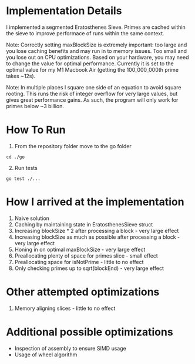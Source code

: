 # Implementation Details
I implemented a segmented Eratosthenes Sieve. 
Primes are cached within the sieve to improve performace of runs within the same context.  

Note: Correctly setting maxBlockSize is extremely important: too large and you lose caching benefits 
and may run in to memory issues. Too small and you lose out on CPU optimizations.
Based on your hardware, you may need to change the value for optimal performance. 
Currently it is set to the optimal value for my M1 Macbook Air 
(getting the 100_000_000th prime takes ~12s).   

Note: In multiple places I square one side of an equation to avoid square rooting.
This runs the risk of integer overflow for very large values, but gives great performance gains.
As such, the program will only work for primes below ~3 billion.

# How To Run
1. From the repository folder move to the go folder
```
cd ./go
```
2. Run tests
```
go test ./...
```

# How I arrived at the implementation
1. Naive solution
2. Caching by maintaining state in EratosthenesSieve struct
3. Increasing blockSize * 2 after processing a block - very large effect
4. Increasing blockSize as much as possible after processing a block - very large effect
5. Honing in on optimal maxBlockSize - very large effect
6. Preallocating plenty of space for primes slice - small effect
7. Preallocating space for isNotPrime - little to no effect
8. Only checking primes up to sqrt(blockEnd) - very large effect

# Other attempted optimizations
1. Memory aligning slices - little to no effect

# Additional possible optimizations
- Inspection of assembly to ensure SIMD usage
- Usage of wheel algorithm
